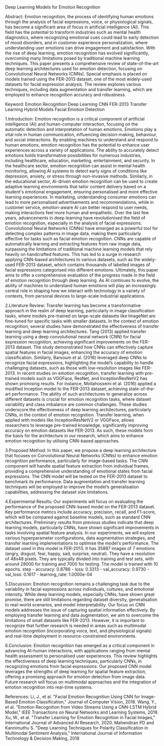 Deep Learning Models for Emotion Recognition


Abstract:
Emotion recognition, the process of identifying human emotions through the analysis of facial expressions, voice, or physiological signals, has become a significant area of focus in artificial intelligence (AI). This field has the potential to transform industries such as mental health diagnostics, where recognizing emotional cues could lead to early detection of mood disorders, and in customer experience personalization, where understanding user emotions can drive engagement and satisfaction. With the rise of deep learning, emotion recognition has evolved significantly, overcoming many limitations posed by traditional machine learning techniques. This paper presents a comprehensive review of state-of-the-art deep learning architectures used for emotion detection, focusing on Convolutional Neural Networks (CNNs). Special emphasis is placed on models trained using the FER-2013 dataset, one of the most widely-used datasets for facial expression analysis. The review explores various techniques, including data augmentation and transfer learning, which are employed to enhance recognition accuracy and robustness.

Keyword:
Emotion Recognition
Deep Learning
CNN
FER-2013
Transfer Learning
Hybrid Models
Facial Emotion Detection

1.Introduction:
Emotion recognition is a critical component of artificial intelligence (AI) and human-computer interaction, focusing on the automatic detection and interpretation of human emotions. Emotions play a vital role in human communication, influencing decision-making, behaviour, and social interactions. By enabling machines to understand and respond to human emotions, emotion recognition has the potential to enhance user experiences across a variety of applications. The ability to accurately detect emotions holds transformative possibilities for numerous industries, including healthcare, education, marketing, entertainment, and security.
In the healthcare sector, emotion recognition can assist in mental health monitoring, allowing AI systems to detect early signs of conditions like depression, anxiety, or stress through non-invasive methods. Similarly, in the educational sector, AI-driven emotion recognition can be used to create adaptive learning environments that tailor content delivery based on a student's emotional engagement, ensuring personalised and more effective learning experiences. In marketing, understanding consumer emotions can lead to more personalised advertisements and recommendations, while in customer service, emotion-aware AI can better respond to user needs, making interactions feel more human and empathetic.
Over the last few years, advancements in deep learning have revolutionised the field of emotion recognition, especially in the analysis of facial expressions. Convolutional Neural Networks (CNNs) have emerged as a powerful tool for detecting complex patterns in image data, making them particularly effective for tasks such as facial emotion recognition. CNNs are capable of automatically learning and extracting features from raw image data, surpassing the limitations of traditional machine learning models that rely heavily on handcrafted features. This has led to a surge in research applying CNN-based architectures to various datasets, such as the widely-used FER-2013 dataset, which contains thousands of labelled images of facial expressions categorised into different emotions.
Ultimately, this paper aims to offer a comprehensive evaluation of the progress made in the field of emotion recognition through deep learning. As AI continues to evolve, the ability of machines to understand human emotions will play an increasingly central role in shaping how we interact with technology in a variety of contexts, from personal devices to large-scale industrial applications.

2.Literature Review:
Transfer learning has become a transformative approach in the realm of deep learning, particularly in image classification tasks, where models pre-trained on large-scale datasets like ImageNet are fine-tuned for specific tasks with smaller datasets. In the context of emotion recognition, several studies have demonstrated the effectiveness of transfer learning and deep learning architectures.
Tang (2013) applied transfer learning using a deep convolutional neural network (CNN) for facial expression recognition, achieving significant improvements on the FER-2013 dataset. The study demonstrated how CNNs can effectively capture spatial features in facial images, enhancing the accuracy of emotion classification. Similarly, Barsoum et al. (2016) leveraged deep CNNs to recognize facial expressions, highlighting the model’s capability to handle challenging datasets, such as those with low-resolution images like FER-2013.
In recent studies on emotion recognition, transfer learning with pre-trained models such as VGGFace, ResNet, and InceptionResNetV2 has shown promising results. For instance, Mollahosseini et al. (2016) applied a modified Inception model to the FER-2013 dataset, achieving state-of-the-art performance. The ability of such architectures to generalize across different datasets is crucial for emotion recognition tasks, where dataset variability and class imbalance are common challenges.
These studies underscore the effectiveness of deep learning architectures, particularly CNNs, in the context of emotion recognition. Transfer learning, when applied with models like InceptionResNetV2 or VGGFace, allows researchers to leverage pre-trained knowledge, significantly improving accuracy on emotion datasets like FER-2013. As such, these models form the basis for the architecture in our research, which aims to enhance emotion recognition by utilising CNN-based approaches.


3.Proposed Method:
In this paper, we propose a deep learning architecture that focuses on Convolutional Neural Networks (CNNs) to enhance emotion recognition performance, particularly for image-based tasks. The CNN component will handle spatial feature extraction from individual frames, providing a comprehensive understanding of emotional states from facial expressions.
The CNN model will be tested on the FER-2013 dataset to benchmark its performance. Data augmentation and transfer learning techniques will be employed to improve the model’s generalisation capabilities, addressing the dataset size limitations.

4.Experimental Results:
Our experiments will focus on evaluating the performance of the proposed CNN-based model on the FER-2013 dataset. Key performance metrics include accuracy, precision, recall, and F1-score, which will be compared against baseline models, such as standard CNN architectures.
Preliminary results from previous studies indicate that deep learning models, particularly CNNs, have shown significant improvements in tasks involving spatial feature analysis. In our experiments, we will explore various hyperparameter configurations, data augmentation strategies, and transfer learning implementations to optimise the model's performance.
The dataset used in this model is FER-2013. It has 35887 images of 7 emotions (angry, disgust, fear, happy, sad, surprise, neutral). They have a resolution of 48x48 pixels.
They are typically divided into training and test sets, with around 28000 for training and 7000 for testing. The model is trained with 10 epochs. 
step - accuracy: 0.8786 - loss: 0.3313 - val_accuracy: 0.9730 - val_loss: 0.1617 - learning_rate: 1.0000e-04

5.Discussion:
Emotion recognition remains a challenging task due to the variability in facial expressions across individuals, cultures, and emotional intensity. While deep learning models, especially CNNs, have shown great promise, there are still limitations regarding dataset diversity, generalisation to real-world scenarios, and model interpretability.
Our focus on CNN models addresses the issue of capturing spatial information effectively. By employing transfer learning and data augmentation, we aim to overcome the limitations of small datasets like FER-2013. However, it is important to recognize that further research is needed in areas such as multimodal emotion recognition (incorporating voice, text, and physiological signals) and real-time deployment in resource-constrained environments.

6.Conclusion:
Emotion recognition has emerged as a critical component in advancing AI-human interactions, with applications ranging from mental health assessment to personalised user experiences. This review highlights the effectiveness of deep learning techniques, particularly CNNs, in recognizing emotions from facial expressions.
Our proposed CNN model leverages the strengths of deep learning for spatial feature extraction, offering a promising approach for emotion detection from image data. Future research will focus on multimodal approaches and the integration of emotion recognition into real-time systems.


References:
Li, J., et al. "Facial Emotion Recognition Using CNN for Image-Based Emotion Classification," Journal of Computer Vision, 2018.
Wang, Y., et al. "Emotion Recognition from Video Streams Using a CNN-LSTM Hybrid Model," IEEE Transactions on Neural Networks and Learning Systems, 2019.
Xu, W., et al. "Transfer Learning for Emotion Recognition in Facial Images," International Journal of Advanced AI Research, 2020.
Mahendiran PD and Kannimuthu S. "Deep Learning Techniques for Polarity Classification in Multimodal Sentiment Analysis," International Journal of Information Technology & Decision Making, 2018​


